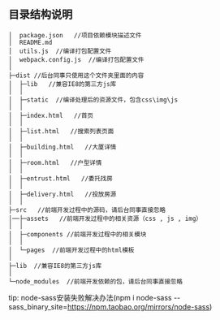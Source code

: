 ## 目录结构说明
```
│  package.json   //项目依赖模块描述文件
│  README.md
│  utils.js  //编译打包配置文件
│  webpack.config.js  //编译打包配置文件
│  
├─dist //后台同事只使用这个文件夹里面的内容
│  ├─lib   //兼容IE8的第三方js库
│  │      
│  ├─static  //编译处理后的资源文件，包含css\img\js
│  │
│  ├─index.html   //首页
│  │
│  ├─list.html   //搜索列表页面
│  │
│  ├─building.html   //大厦详情
│  │
│  ├─room.html   //户型详情
│  │
│  ├─entrust.html   //委托找房
│  │
│  ├─delivery.html   //投放房源
│  │          
├─src   //前端开发过程中的源码，请后台同事直接忽略
│──├─assets   //前端开发过程中的相关资源（css , js , img）
│  │      
│  ├─components //前端开发过程中的相关模块
│  │      
│  └─pages  //前端开发过程中的html模板
│          
├─lib  //兼容IE8的第三方js库
│      
└─node_modules  //前端开发依赖的包，请后台同事直接忽略

```
tip: node-sass安装失败解决办法(npm i node-sass --sass_binary_site=https://npm.taobao.org/mirrors/node-sass)

